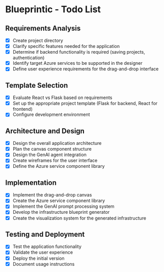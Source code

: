 # Blueprintic - Todo List

## Requirements Analysis
- [x] Create project directory
- [x] Clarify specific features needed for the application
- [x] Determine if backend functionality is required (saving projects, authentication)
- [x] Identify target Azure services to be supported in the designer
- [x] Define user experience requirements for the drag-and-drop interface

## Template Selection
- [x] Evaluate React vs Flask based on requirements
- [x] Set up the appropriate project template (Flask for backend, React for frontend)
- [x] Configure development environment

## Architecture and Design
- [x] Design the overall application architecture
- [x] Plan the canvas component structure
- [x] Design the GenAI agent integration
- [x] Create wireframes for the user interface
- [x] Define the Azure service component library

## Implementation
- [x] Implement the drag-and-drop canvas
- [x] Create the Azure service component library
- [x] Implement the GenAI prompt processing system
- [x] Develop the infrastructure blueprint generator
- [x] Create the visualization system for the generated infrastructure

## Testing and Deployment
- [x] Test the application functionality
- [x] Validate the user experience
- [x] Deploy the initial version
- [x] Document usage instructions
